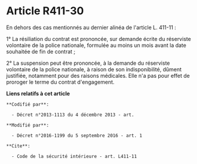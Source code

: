# Article R411-30

En dehors des cas mentionnés au dernier alinéa de l'article L. 411-11 : 

1° La résiliation du contrat est prononcée, sur demande écrite du réserviste volontaire de la police nationale, formulée au
moins un mois avant la date souhaitée de fin de contrat ; 

2° La suspension peut être prononcée, à la demande du réserviste volontaire de la police nationale, à raison de son
indisponibilité, dûment justifiée, notamment pour des raisons médicales. Elle n'a pas pour effet de proroger le terme du
contrat d'engagement.

**Liens relatifs à cet article**

	**Codifié par**:

	  - Décret n°2013-1113 du 4 décembre 2013 - art.

	**Modifié par**:

	  - Décret n°2016-1199 du 5 septembre 2016 - art. 1

	**Cite**:

	  - Code de la sécurité intérieure - art. L411-11
